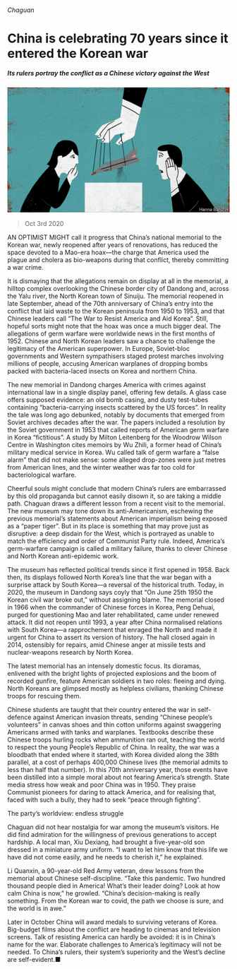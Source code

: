 ###### Chaguan

# China is celebrating 70 years since it entered the Korean war 

##### Its rulers portray the conflict as a Chinese victory against the West 

![image](images/20201003_CND000_0.jpg) 

> Oct 3rd 2020 


AN OPTIMIST MIGHT call it progress that China’s national memorial to the Korean war, newly reopened after years of renovations, has reduced the space devoted to a Mao-era hoax—the charge that America used the plague and cholera as bio-weapons during that conflict, thereby committing a war crime.


It is dismaying that the allegations remain on display at all in the memorial, a hilltop complex overlooking the Chinese border city of Dandong and, across the Yalu river, the North Korean town of Sinuiju. The memorial reopened in late September, ahead of the 70th anniversary of China’s entry into the conflict that laid waste to the Korean peninsula from 1950 to 1953, and that Chinese leaders call “The War to Resist America and Aid Korea”. Still, hopeful sorts might note that the hoax was once a much bigger deal. The allegations of germ warfare were worldwide news in the first months of 1952. Chinese and North Korean leaders saw a chance to challenge the legitimacy of the American superpower. In Europe, Soviet-bloc governments and Western sympathisers staged protest marches involving millions of people, accusing American warplanes of dropping bombs packed with bacteria-laced insects on Korea and northern China.



The new memorial in Dandong charges America with crimes against international law in a single display panel, offering few details. A glass case offers supposed evidence: an old bomb casing, and dusty test-tubes containing “bacteria-carrying insects scattered by the US forces”. In reality the tale was long ago debunked, notably by documents that emerged from Soviet archives decades after the war. The papers included a resolution by the Soviet government in 1953 that called reports of American germ warfare in Korea “fictitious”. A study by Milton Leitenberg for the Woodrow Wilson Centre in Washington cites memoirs by Wu Zhili, a former head of China’s military medical service in Korea. Wu called talk of germ warfare a “false alarm” that did not make sense: some alleged drop-zones were just metres from American lines, and the winter weather was far too cold for bacteriological warfare.


Cheerful souls might conclude that modern China’s rulers are embarrassed by this old propaganda but cannot easily disown it, so are taking a middle path. Chaguan draws a different lesson from a recent visit to the memorial. The new museum may tone down its anti-Americanism, eschewing the previous memorial’s statements about American imperialism being exposed as a “paper tiger”. But in its place is something that may prove just as disruptive: a deep disdain for the West, which is portrayed as unable to match the efficiency and order of Communist Party rule. Indeed, America’s germ-warfare campaign is called a military failure, thanks to clever Chinese and North Korean anti-epidemic work.


The museum has reflected political trends since it first opened in 1958. Back then, its displays followed North Korea’s line that the war began with a surprise attack by South Korea—a reversal of the historical truth. Today, in 2020, the museum in Dandong says coyly that “On June 25th 1950 the Korean civil war broke out,” without assigning blame. The memorial closed in 1966 when the commander of Chinese forces in Korea, Peng Dehuai, purged for questioning Mao and later rehabilitated, came under renewed attack. It did not reopen until 1993, a year after China normalised relations with South Korea—a rapprochement that enraged the North and made it urgent for China to assert its version of history. The hall closed again in 2014, ostensibly for repairs, amid Chinese anger at missile tests and nuclear-weapons research by North Korea.


The latest memorial has an intensely domestic focus. Its dioramas, enlivened with the bright lights of projected explosions and the boom of recorded gunfire, feature American soldiers in two roles: fleeing and dying. North Koreans are glimpsed mostly as helpless civilians, thanking Chinese troops for rescuing them.


Chinese students are taught that their country entered the war in self-defence against American invasion threats, sending “Chinese people’s volunteers” in canvas shoes and thin cotton uniforms against swaggering Americans armed with tanks and warplanes. Textbooks describe these Chinese troops hurling rocks when ammunition ran out, teaching the world to respect the young People’s Republic of China. In reality, the war was a bloodbath that ended where it started, with Korea divided along the 38th parallel, at a cost of perhaps 400,000 Chinese lives (the memorial admits to less than half that number). In this 70th anniversary year, those events have been distilled into a simple moral about not fearing America’s strength. State media stress how weak and poor China was in 1950. They praise Communist pioneers for daring to attack America, and for realising that, faced with such a bully, they had to seek “peace through fighting”.

The party’s worldview: endless struggle


Chaguan did not hear nostalgia for war among the museum’s visitors. He did find admiration for the willingness of previous generations to accept hardship. A local man, Xiu Dexiang, had brought a five-year-old son dressed in a miniature army uniform. “I want to let him know that this life we have did not come easily, and he needs to cherish it,” he explained.


Li Quanxin, a 90-year-old Red Army veteran, drew lessons from the memorial about Chinese self-discipline. “Take this pandemic. Two hundred thousand people died in America! What’s their leader doing? Look at how calm China is now,” he growled. “China’s decision-making is really something. From the Korean war to covid, the path we choose is sure, and the world is in awe.”


Later in October China will award medals to surviving veterans of Korea. Big-budget films about the conflict are heading to cinemas and television screens. Talk of resisting America can hardly be avoided: it is in China’s name for the war. Elaborate challenges to America’s legitimacy will not be needed. To China’s rulers, their system’s superiority and the West’s decline are self-evident.■

